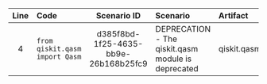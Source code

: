 | Line | Code | Scenario ID | Scenario | Artifact | Refactoring |
| :--: | :--- | :---------: | :------- | :------- | :---------- |
| 4 | `from qiskit.qasm import Qasm` | d385f8bd-1f25-4635-bb9e-26b168b25fc9 | DEPRECATION - The qiskit.qasm module is deprecated | qiskit.qasm | Remove the import; it is deprecated and unused. |